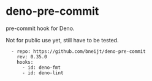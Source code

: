 # deno-pre-commit

pre-commit hook for Deno.

Not for public use yet, still have to be tested.

```
  - repo: https://github.com/bneijt/deno-pre-commit
    rev: 0.35.0
    hooks:
      - id: deno-fmt
      - id: deno-lint
```
